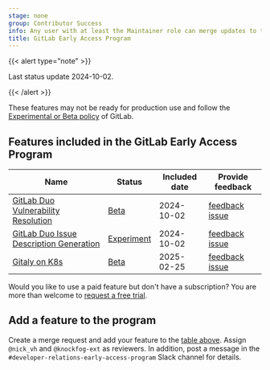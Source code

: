```yaml
---
stage: none
group: Contributor Success
info: Any user with at least the Maintainer role can merge updates to this content. For details, see https://docs.gitlab.com/ee/development/development_processes.html#development-guidelines-review.
title: GitLab Early Access Program
---
```


{{< alert type="note" >}}

Last status update 2024-10-02.

{{< /alert >}}

These features may not be ready for production use and follow the [Experimental or Beta policy](../development_stages_support.md) of GitLab.

## Features included in the GitLab Early Access Program

| Name                                                                                                                                        | Status                                                    | Included date | Provide feedback |
|---------------------------------------------------------------------------------------------------------------------------------------------|-----------------------------------------------------------|---------------|------------------|
| [GitLab Duo Vulnerability Resolution](../../user/application_security/vulnerabilities/_index.md#vulnerability-resolution)                    | [Beta](../development_stages_support.md#beta)             | 2024-10-02    | [feedback issue](https://gitlab.com/gitlab-org/gitlab/-/issues/476553) |
| [GitLab Duo Issue Description Generation](../../user/project/issues/managing_issues.md#populate-an-issue-with-issue-description-generation) | [Experiment](../development_stages_support.md#experiment) | 2024-10-02    | [feedback issue](https://gitlab.com/gitlab-org/gitlab/-/issues/409844) |
| [Gitaly on K8s](../../administration/gitaly/kubernetes.md)                                                                                  | [Beta](../development_stages_support.md#beta)             | 2025-02-25    | [feedback issue](https://gitlab.com/gitlab-org/gitlab/-/issues/520544) |

Would you like to use a paid feature but don't have a subscription?
You are more than welcome to [request a free trial](https://about.gitlab.com/free-trial/).

## Add a feature to the program

Create a merge request and add your feature to the [table above](#features-included-in-the-gitlab-early-access-program). Assign `@nick_vh` and `@knockfog-ext` as reviewers. In addition, post a message in the `#developer-relations-early-access-program` Slack channel for details.

<!--
## Features previously enrolled

| Name                                                                              | Status     | Enrolled at   | Removed at   |
|-----------------------------------------------------------------------------------|------------|---------------| -------------|
|                                                                                   |            |               |              |
-->
